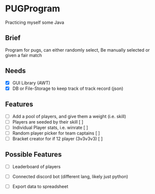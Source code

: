 # PUGProgram

Practicing myself some Java

## Brief

Program for pugs, can either randomly select, Be manually selected or given a fair match

## Needs

- [x] GUI Library (AWT)
- [x] DB or File-Storage to keep track of track record (json)

## Features

- [ ] Add a pool of players, and give them a weight (i.e. skill) 
- [ ] Players are seeded by their skill  [ ]
- [ ] Individual Player stats, i.e. winrate  [ ]
- [ ] Random player picker for team captains [ ]
- [ ] Bracket creator for if 12 player (3v3v3v3) [ ]

## Possible Features

- [ ] Leaderboard of players
- [ ] Connected discord bot (different lang, likely just python)
- [ ] Export data to spreadsheet

